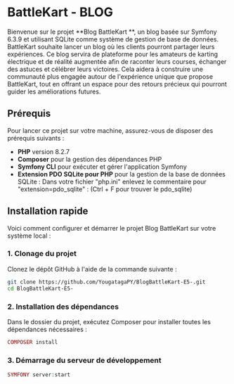 # BattleKart - BLOG

Bienvenue sur le projet **Blog BattleKart **, un blog  basée sur Symfony 6.3.9 et utilisant SQLite comme système de gestion de base de données. 
BattleKart souhaite lancer un blog où les clients pourront partager leurs expériences. Ce blog servira de plateforme pour les amateurs de karting électrique et de réalité augmentée afin de raconter leurs courses, échanger des astuces et célébrer leurs victoires. Cela aidera à construire une communauté plus engagée autour de l'expérience unique que propose BattleKart, tout en offrant un espace pour des retours précieux qui pourront guider les améliorations futures.
## Prérequis

Pour lancer ce projet sur votre machine, assurez-vous de disposer des prérequis suivants :

- **PHP** version 8.2.7
- **Composer** pour la gestion des dépendances PHP
- **Symfony CLI** pour exécuter et gérer l'application Symfony
- **Extension PDO SQLite pour PHP** pour la gestion de la base de données SQLite :
Dans votre fichier "php.ini" enlevez le commentaire pour "extension=pdo_sqlite" : 
(Ctrl + F pour trouver le pdo_sqlite)


## Installation rapide

Voici comment configurer et démarrer le projet Blog BattleKart sur votre système local :

### 1. Clonage du projet

Clonez le dépôt GitHub à l'aide de la commande suivante :

```bash
git clone https://github.com/YougatagaPY/BlogBattleKart-E5-.git
cd BlogBattleKart-E5-
```
### 2. Installation des dépendances

Dans le dossier du projet, exécutez Composer pour installer toutes les dépendances nécessaires :

```php
COMPOSER install
```

### 3. Démarrage du serveur de développement
```php
SYMFONY server:start
```
